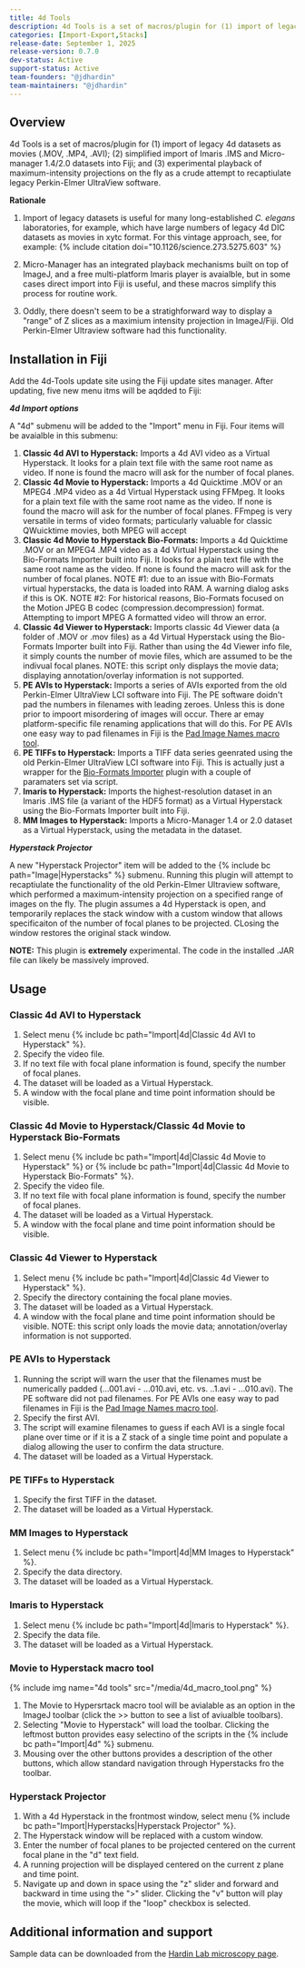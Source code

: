 ```yaml
---
title: 4d Tools
description: 4d Tools is a set of macros/plugin for (1) import of legacy 4d datasets as movies (.MOV, .MP4, .AVI); (2) simplified import of Imaris .IMS and Micro-manager 1.4/2.0 datasets into Fiji; and (3) experimental playback of maximum-intensity projections on the fly as a crude attempt to recaptiulate legacy Perkin-Elmer UltraView software.
categories: [Import-Export,Stacks]
release-date: September 1, 2025
release-version: 0.7.0
dev-status: Active
support-status: Active
team-founders: "@jdhardin"
team-maintainers: "@jdhardin"
---
```


## Overview

4d Tools is a set of macros/plugin for (1) import of legacy 4d datasets as movies (.MOV, .MP4, .AVI); (2) simplified import of Imaris .IMS and Micro-manager 1.4/2.0 datasets into Fiji; and (3) experimental playback of maximum-intensity projections on the fly as a crude attempt to recaptiulate legacy Perkin-Elmer UltraView software.

**Rationale**
1. Import of legacy datasets is useful for many long-established *C. elegans* laboratories, for example, which have large numbers of legacy 4d DIC datasets as movies in xytc format. For this vintage approach, see, for example:
   {% include citation doi="10.1126/science.273.5275.603" %}

2. Micro-Manager has an integrated playback mechanisms built on top of ImageJ, and a free multi-platform Imaris player is avaialble, but in some cases direct import into Fiji is useful, and these macros simplify this process for routine work.

3. Oddly, there doesn't seem to be a stratighforward way to display a "range" of Z slices as a maximium intensity projection in ImageJ/Fiji. Old Perkin-Elmer Ultraview software had this functionality.

## Installation in Fiji

Add the 4d-Tools update site using the Fiji update sites manager. After updating, five new menu itms will be aqdded to Fiji:

***4d Import options***

A "4d" submenu will be added to the "Import" menu in Fiji. Four items will be avaialble in this submenu:
1. **Classic 4d AVI to Hyperstack:** Imports a 4d AVI video as a  Virtual Hyperstack. It looks for a plain text file with the same root name as video. If none is found the macro will ask for the number of focal planes.
2. **Classic 4d Movie to Hyperstack:** Imports a 4d Quicktime .MOV or an MPEG4 .MP4 video as a 4d Virtual Hyperstack using FFMpeg. It looks for a plain text file with the same root name as the video. If none is found the macro will ask for the number of focal planes. FFmpeg is very versatile in terms of video formats; particularly valuable for classic QWuicktime movies, both MPEG  will accept 
3. **Classic 4d Movie to Hyperstack Bio-Formats:** Imports a 4d Quicktime .MOV or an MPEG4 .MP4 video as a 4d Virtual Hyperstack using the Bio-Formats Importer built into Fiji. It looks for a plain text file with the same root name as the video. If none is found the macro will ask for the number of focal planes. NOTE #1: due to an issue with Bio-Formats virtual hyperstacks, the data is loaded into RAM. A warning dialog asks if this is OK. NOTE #2: For historical reasons, Bio-Formats focused on the Motion JPEG B codec (compression.decompression) format. Attempting to import MPEG A formatted video will throw an error.
4. **Classic 4d Viewer to Hyperstack:** Imports classic 4d Viewer data (a folder of .MOV or .mov files) as a 4d Virtual Hyperstack using the Bio-Formats Importer built into Fiji. Rather than using the 4d Viewer info file, it simply counts the number of movie files, which are assumed to be the indivual focal planes. NOTE: this script only displays the movie data; displaying annotation/overlay information is not supported.
5. **PE AVIs to Hyperstack:** Imports a series of AVIs exported from the old Perkin-Elmer UltraView LCI software into Fiji. The PE software doidn't pad the numbers in filenames with leading zeroes. Unless this is done prior to impoort misordering of images will occur. There ar emay platform-specific file renaming applications that will do this. For PE AVIs one easy way to pad filenames in Fiji is the [Pad Image Names macro tool](https://dev.mri.cnrs.fr/projects/imagej-macros/wiki/Pad_Image_Names).
6. **PE TIFFs to Hyperstack:** Imports a TIFF data series geenrated using the old Perkin-Elmer UltraView LCI software into Fiji. This is actually just a wrapper for the [Bio-Formats Importer](https://imagej.net/formats/bio-formats) plugin with a couple of paramaters set via script.
7. **Imaris to Hyperstack:** Imports the highest-resolution dataset in an Imaris .IMS file (a variant of the HDF5 format) as a Virtual Hyperstack using the Bio-Formats Importer built into Fiji.
8. **MM Images to Hyperstack:** Imports a Micro-Manager 1.4 or 2.0 dataset as a Virtual Hyperstack, using the metadata in the dataset.

***Hyperstack Projector***

A new "Hyperstack Projector" item will be added to the {% include bc path="Image|Hyperstacks" %} submenu. Running this plugin will attempt to recaptiulate the functionality of the old Perkin-Elmer Ultraview software, which performed a maximum-intensity projection on a specified range of images on the fly. The plugin assumes a 4d Hyperstack is open, and temporarily replaces the stack window with a custom window that allows specificaiton of the number of focal planes to be projected. CLosing the window restores the original stack window.

**NOTE:** This plugin is **extremely** experimental. The code in the installed .JAR file can likely be massively improved.

## Usage

### Classic 4d AVI to Hyperstack

1. Select menu {% include bc path="Import|4d|Classic 4d AVI to Hyperstack" %}.
2. Specify the video file.
3. If no text file with focal plane information is found, specify the number of focal planes.
4. The dataset will be loaded as a Virtual Hyperstack.
5. A window with the focal plane and time point information should be visible.

### Classic 4d Movie to Hyperstack/Classic 4d Movie to Hyperstack Bio-Formats

1. Select menu {% include bc path="Import|4d|Classic 4d Movie to Hyperstack" %} or {% include bc path="Import|4d|Classic 4d Movie to Hyperstack Bio-Formats" %}.
2. Specify the video file.
3. If no text file with focal plane information is found, specify the number of focal planes.
4. The dataset will be loaded as a Virtual Hyperstack.
5. A window with the focal plane and time point information should be visible.

### Classic 4d Viewer to Hyperstack

1. Select menu {% include bc path="Import|4d|Classic 4d Viewer to Hyperstack" %}.
2. Specify the directory containing the focal plane movies.
3. The dataset will be loaded as a Virtual Hyperstack.
4. A window with the focal plane and time point information should be visible.
NOTE: this script only loads the movie data; annotation/overlay information is not supported.

### PE AVIs to Hyperstack

1. Running the script will warn the user that the filenames must be numerically padded (...001.avi - ...010.avi, etc. vs. ..1.avi - ...010.avi). The PE software did not pad filenames. For PE AVIs one easy way to pad filenames in Fiji is the [Pad Image Names macro tool](https://dev.mri.cnrs.fr/projects/imagej-macros/wiki/Pad_Image_Names).
2. Specify the first AVI.
3. The script will examine filenames to guess if each AVI is a single focal plane over time or if it is a Z stack of a single time point and populate a dialog allowing the user to confirm the data structure.
4. The dataset will be loaded as a Virtual Hyperstack.

### PE TIFFs to Hyperstack

1. Specify the first TIFF in the dataset.
2. The dataset will be loaded as a Virtual Hyperstack.

### MM Images to Hyperstack

1. Select menu {% include bc path="Import|4d|MM Images to Hyperstack" %}.
2. Specify the data directory.
3. The dataset will be loaded as a Virtual Hyperstack.

### Imaris to Hyperstack

1. Select menu {% include bc path="Import|4d|Imaris to Hyperstack" %}.
2. Specify the data file.
3. The dataset will be loaded as a Virtual Hyperstack.

### Movie to Hyperstack macro tool
{% include img name="4d tools" src="/media/4d_macro_tool.png" %}
1. The Movie to Hypersrtack macro tool will be avialable as an option in the ImageJ toolbar (click the >> button to see a list of aviualble toolbars).
2. Selecting "Movie to Hyperstack" will load the toolbar. Clicking the leftmost button provides easy selectino of the scripts in the {% include bc path="Import|4d" %} submenu.
3. Mousing over the other buttons provides a description of the other buttons, which allow standard navigation through Hyperstacks fro the toolbar. 

### Hyperstack Projector

1. With a 4d Hyperstack in the frontmost window, select menu {% include bc path="Import|Hyperstacks|Hyperstack Projector" %}.
2. The Hyperstack window will be replaced with a custom window.
3. Enter the number of focal planes to be projected centered on the current focal plane in the "d" text field.
4. A running projection will be displayed centered on the current z plane and time point.
5. Navigate up and down in space using the "z" slider and forward and backward in time using the ">" slider. Clicking the "v" button will play the movie, which will loop if the "loop" checkbox is selected.

## Additional information and support

Sample data can be downloaded from the [Hardin Lab microscopy page](https://worms.zoology.wisc.edu/research/microscopy/).
